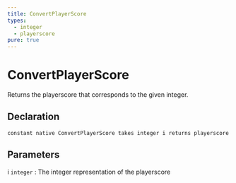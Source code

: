 ```yaml
---
title: ConvertPlayerScore
types:
  - integer
  - playerscore
pure: true
---
```


# ConvertPlayerScore
Returns the playerscore that corresponds to the given integer.

## Declaration

```jass
constant native ConvertPlayerScore takes integer i returns playerscore
```

## Parameters
i `integer`
: The integer representation of the playerscore
